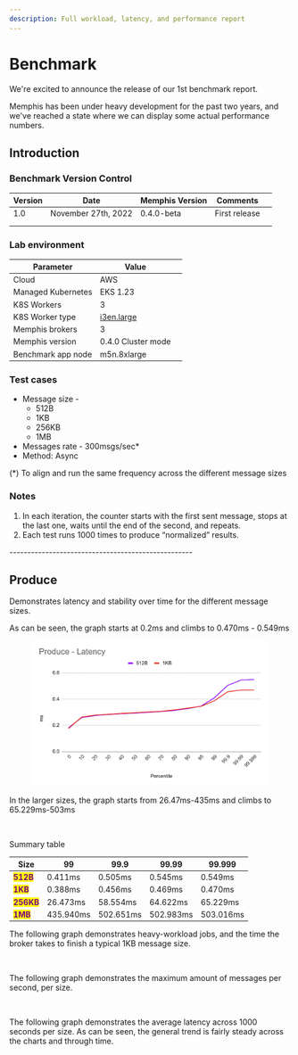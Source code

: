 ```yaml
---
description: Full workload, latency, and performance report
---
```


# Benchmark

We're excited to announce the release of our 1st benchmark report.&#x20;

Memphis has been under heavy development for the past two years, and we've reached a state where we can display some actual performance numbers.&#x20;

## Introduction

### Benchmark Version Control

<table><thead><tr><th>Version</th><th>Date</th><th>Memphis Version</th><th>Comments</th><th data-hidden></th></tr></thead><tbody><tr><td>1.0</td><td>November 27th, 2022</td><td>0.4.0-beta</td><td>First release</td><td></td></tr><tr><td></td><td></td><td></td><td></td><td></td></tr><tr><td></td><td></td><td></td><td></td><td></td></tr></tbody></table>

### Lab environment

<table><thead><tr><th>Parameter</th><th>Value</th><th data-hidden></th></tr></thead><tbody><tr><td>Cloud</td><td>AWS</td><td></td></tr><tr><td>Managed Kubernetes</td><td>EKS 1.23</td><td></td></tr><tr><td>K8S Workers</td><td>3</td><td></td></tr><tr><td>K8S Worker type</td><td><a href="https://aws.amazon.com/ec2/instance-types/">i3en.large</a></td><td></td></tr><tr><td>Memphis brokers</td><td>3</td><td></td></tr><tr><td>Memphis version</td><td>0.4.0 Cluster mode</td><td></td></tr><tr><td>Benchmark app node</td><td>m5n.8xlarge</td><td></td></tr></tbody></table>

### Test cases

* Message size -
  * 512B
  * 1KB
  * 256KB
  * 1MB
* Messages rate - 300msgs/sec\*
* Method: Async

(\*) To align and run the same frequency across the different message sizes

### Notes

1. In each iteration, the counter starts with the first sent message, stops at the last one, waits until the end of the second, and repeats.
2. Each test runs 1000 times to produce “normalized” results.

\---------------------------------------------------

## Produce

Demonstrates latency and stability over time for the different message sizes.

As can be seen, the graph starts at 0.2ms and climbs to 0.470ms - 0.549ms

<figure><img src="../.gitbook/assets/1.png" alt=""><figcaption></figcaption></figure>

In the larger sizes, the graph starts from 26.47ms-435ms and climbs to 65.229ms-503ms

<figure><img src="https://lh5.googleusercontent.com/qYebZ51rxeKnPoriPCJkQ1lf-U5J-1boqNk8bV49SuNitzL2vNB49tHCevtWOz0yxB__tumnE_sNaMq7f528YsnKmn52P1UpXV3v2ZabfykA2DShkiuwnRtDYkmiCW0KqaEipz_IOOpNizW-PqEaC4F4Ui2xJXUd2DnVchkstaB9k-oB2dBpjUlAf10KRw" alt=""><figcaption></figcaption></figure>

Summary table

| Size                                         | 99        | 99.9      | 99.99     | 99.999    |
| -------------------------------------------- | --------- | --------- | --------- | --------- |
| <mark style="color:purple;">**512B**</mark>  | 0.411ms   | 0.505ms   | 0.545ms   | 0.549ms   |
| <mark style="color:purple;">**1KB**</mark>   | 0.388ms   | 0.456ms   | 0.469ms   | 0.470ms   |
| <mark style="color:purple;">**256KB**</mark> | 26.473ms  | 58.554ms  | 64.622ms  | 65.229ms  |
| <mark style="color:purple;">**1MB**</mark>   | 435.940ms | 502.651ms | 502.983ms | 503.016ms |

The following graph demonstrates heavy-workload jobs, and the time the broker takes to finish a typical 1KB message size.

<figure><img src="https://lh4.googleusercontent.com/JR3E-N-GhD8vqmfpsWXc3BhJUKeU2bwwDrDYu-D_A2EM2dfWG_W3BugbxHDUjID60axdvAt30cfm6immlZbdOvh-V1Cj5n3P31p_dZV8D5NxpUPrpt4CbVcwq2wbWh58oriaFZGDo92GoEwWjfZGaZ7DQDmBQb6A6PGwVWVYlCpqNfcM2YqdaCzJkBjS9A" alt=""><figcaption></figcaption></figure>

The following graph demonstrates the maximum amount of messages per second, per size.

<figure><img src="https://lh5.googleusercontent.com/klva3hM0BCjJt1KJasKIN78WlB22OJOP3BQFqvwY8RwCZj3HlERhYC6VW3o5sDZTQeWgAeLxdlYlYhEOzw-jIsB1IN0pkm9h0j2gCxrU08P90RdIMa7ZaozoLyq4jRpQwFF9nXyXNZyYMKpPPkNAGidHPGbWkrcYppYAHvzeW3ElUkWSevvX9WvKouybSg" alt=""><figcaption></figcaption></figure>

The following graph demonstrates the average latency across 1000 seconds per size. As can be seen, the general trend is fairly steady across the charts and through time.

<figure><img src="https://lh5.googleusercontent.com/vdYsTRbkiBr7bHQUCR2nEDvY_BlvW7WkGCrgI7VtPfp22TjjQpjwsJiwr9awCHbMLY_gXJ7F_B1szq7WtZcbBvJemBXwWC7EVq9n9Hl3PDqXjyoC3ykCXwC1bqOPqCK0jlz_sQEzXZ-TLi7oDym8aHlPRU_Fp1q0ERvV5ZJBs7BnlFjwTTAs0kbH4fuL8Q" alt=""><figcaption></figcaption></figure>

<figure><img src="https://lh6.googleusercontent.com/_r3lQgvhLo_ij9_HtWPyAIKOk531vm9dF8hiwZe1aGsG-rWX9uIANIdFxLMvq_K4Lhdph_cCHnL1LR9u1ST8zoFwDWws0q4UcYhjcCLe9WA1jK3Fs064P3TfTwNl8NKMkfBh2aF4sdGRWrWLk95aycseNnlOCyaZiExUYg8IE50LZCz4ipXYHoNw5K_BhA" alt=""><figcaption></figcaption></figure>

<figure><img src="https://lh3.googleusercontent.com/8vjaKSy68iGYaOOhKf5JvDpdxai316awkZ3tdiybnGJBcK82-EkoaleP8eOhj1IZOc8jGQVY4TQHP6G_zCe_fjTNJbmf3LD1bDexdiltNE5xnOGcyB2-yj6YUTfISiHslb-D7QY6MWwmbeVxsVM6rhZzXU_RkWTgAXSwl8ZzfBdqHTUymE2G-LT2QXTJ_g" alt=""><figcaption></figcaption></figure>

<figure><img src="https://lh4.googleusercontent.com/etazDswFwwpJjJc-qeqVLV2_SFPc6dTqE7DT6VwdSOD66N2UnUJud9wbLkOj-2YF6vuSLIY_P9pkrEGZk-d_C_MGf8McCFQDc3Ig1B0oOX3QJ9YBsk80zXyF8nCI_r0D-8DPSRYPYfh5naeh7K-zva_9IUEVBj8JMox2u1hzbhGH2Ru9YVmiuxK2MOoFxA" alt=""><figcaption></figcaption></figure>

